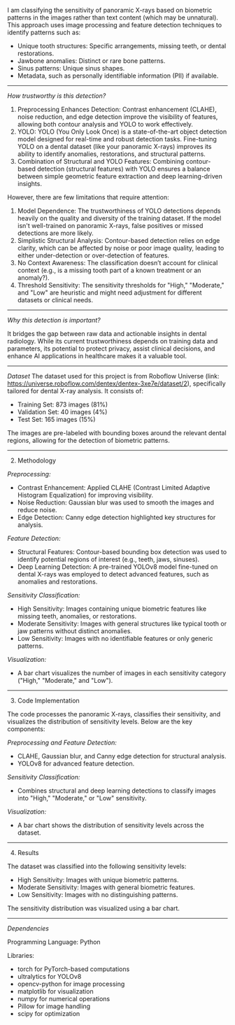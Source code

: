 I am classifying the sensitivity of panoramic X-rays based on biometric patterns in the images rather than text content (which may be unnatural). This approach uses image processing and feature detection techniques to identify patterns such as:

- Unique tooth structures: Specific arrangements, missing teeth, or dental restorations.
- Jawbone anomalies: Distinct or rare bone patterns.
- Sinus patterns: Unique sinus shapes.
- Metadata, such as personally identifiable information (PII) if available.

----------------------------------------------------------------------------------------------------------------------------------------
*How trustworthy is this detection?*

1. Preprocessing Enhances Detection: Contrast enhancement (CLAHE), noise reduction, and edge detection improve the visibility of features, allowing both contour analysis and YOLO to work effectively.
2. YOLO: YOLO (You Only Look Once) is a state-of-the-art object detection model designed for real-time and robust detection tasks.
Fine-tuning YOLO on a dental dataset (like your panoramic X-rays) improves its ability to identify anomalies, restorations, and structural patterns.
3. Combination of Structural and YOLO Features: Combining contour-based detection (structural features) with YOLO ensures a balance between simple geometric feature extraction and deep learning-driven insights.

However, there are few limitations that require attention:
1. Model Dependence: The trustworthiness of YOLO detections depends heavily on the quality and diversity of the training dataset. If the model isn't well-trained on panoramic X-rays, false positives or missed detections are more likely.
2. Simplistic Structural Analysis: Contour-based detection relies on edge clarity, which can be affected by noise or poor image quality, leading to either under-detection or over-detection of features.
3. No Context Awareness: The classification doesn’t account for clinical context (e.g., is a missing tooth part of a known treatment or an anomaly?).
4. Threshold Sensitivity: The sensitivity thresholds for "High," "Moderate," and "Low" are heuristic and might need adjustment for different datasets or clinical needs.

----------------------------------------------------------------------------------------------------------------------------------------
*Why this detection is important?*

It bridges the gap between raw data and actionable insights in dental radiology. While its current trustworthiness depends on training data and parameters, its potential to protect privacy, assist clinical decisions, and enhance AI applications in healthcare makes it a valuable tool.

----------------------------------------------------------------------------------------------------------------------------------------

*Dataset*
The dataset used for this project is from Roboflow Universe (link: https://universe.roboflow.com/dentex/dentex-3xe7e/dataset/2), specifically tailored for dental X-ray analysis. It consists of:
- Training Set: 873 images (81%)
- Validation Set: 40 images (4%)
- Test Set: 165 images (15%)

The images are pre-labeled with bounding boxes around the relevant dental regions, allowing for the detection of biometric patterns.

----------------------------------------------------------------------------------------------------------------------------------------
2) Methodology
   
*Preprocessing:*
- Contrast Enhancement: Applied CLAHE (Contrast Limited Adaptive Histogram Equalization) for improving visibility.
- Noise Reduction: Gaussian blur was used to smooth the images and reduce noise.
- Edge Detection: Canny edge detection highlighted key structures for analysis.

*Feature Detection:*
- Structural Features: Contour-based bounding box detection was used to identify potential regions of interest (e.g., teeth, jaws, sinuses).
- Deep Learning Detection: A pre-trained YOLOv8 model fine-tuned on dental X-rays was employed to detect advanced features, such as anomalies and restorations.
  
*Sensitivity Classification:*
- High Sensitivity: Images containing unique biometric features like missing teeth, anomalies, or restorations.
- Moderate Sensitivity: Images with general structures like typical tooth or jaw patterns without distinct anomalies.
- Low Sensitivity: Images with no identifiable features or only generic patterns.
  
*Visualization:*
- A bar chart visualizes the number of images in each sensitivity category ("High," "Moderate," and "Low").


----------------------------------------------------------------------------------------------------------------------------------------
3) Code Implementation
   
The code processes the panoramic X-rays, classifies their sensitivity, and visualizes the distribution of sensitivity levels. Below are the key components:

*Preprocessing and Feature Detection:*
- CLAHE, Gaussian blur, and Canny edge detection for structural analysis.
- YOLOv8 for advanced feature detection.
  
*Sensitivity Classification:*
- Combines structural and deep learning detections to classify images into "High," "Moderate," or "Low" sensitivity.

*Visualization:*
- A bar chart shows the distribution of sensitivity levels across the dataset.

----------------------------------------------------------------------------------------------------------------------------------------
4) Results
   
The dataset was classified into the following sensitivity levels:

- High Sensitivity: Images with unique biometric patterns.
- Moderate Sensitivity: Images with general biometric features.
- Low Sensitivity: Images with no distinguishing patterns.
  
The sensitivity distribution was visualized using a bar chart.

----------------------------------------------------------------------------------------------------------------------------------------
*Dependencies*

Programming Language: Python

Libraries:
- torch for PyTorch-based computations
- ultralytics for YOLOv8
- opencv-python for image processing
- matplotlib for visualization
- numpy for numerical operations
- Pillow for image handling
- scipy for optimization

